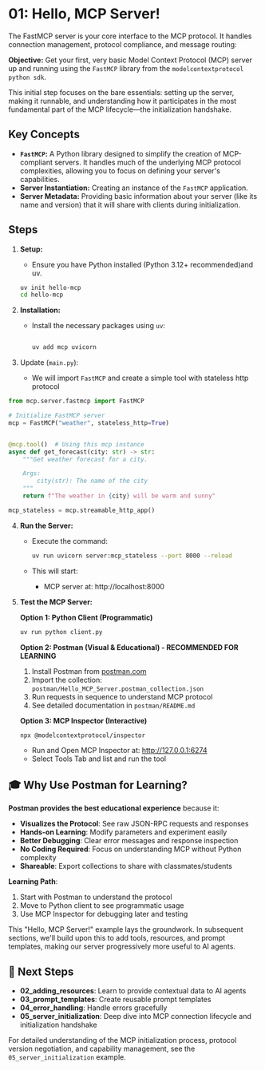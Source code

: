 # 01: Hello, MCP Server!

The FastMCP server is your core interface to the MCP protocol. It handles connection management, protocol compliance, and message routing:

**Objective:** Get your first, very basic Model Context Protocol (MCP) server up and running using the `FastMCP` library from the `modelcontextprotocol python sdk`.

This initial step focuses on the bare essentials: setting up the server, making it runnable, and understanding how it participates in the most fundamental part of the MCP lifecycle—the initialization handshake.

## Key Concepts

- **`FastMCP`:** A Python library designed to simplify the creation of MCP-compliant servers. It handles much of the underlying MCP protocol complexities, allowing you to focus on defining your server's capabilities.
- **Server Instantiation:** Creating an instance of the `FastMCP` application.
- **Server Metadata:** Providing basic information about your server (like its name and version) that it will share with clients during initialization.

## Steps

1.  **Setup:**

    - Ensure you have Python installed (Python 3.12+ recommended)and uv.

    ```bash
    uv init hello-mcp
    cd hello-mcp
    ```

2.  **Installation:**

    - Install the necessary packages using `uv`:

      ```bash

      uv add mcp uvicorn
      ```

3.  Update (`main.py`):

    - We will import `FastMCP` and create a simple tool with stateless http protocol

```python
from mcp.server.fastmcp import FastMCP

# Initialize FastMCP server
mcp = FastMCP("weather", stateless_http=True)


@mcp.tool()  # Using this mcp instance
async def get_forecast(city: str) -> str:
    """Get weather forecast for a city.

    Args:
        city(str): The name of the city
    """
    return f"The weather in {city} will be warm and sunny"

mcp_stateless = mcp.streamable_http_app()
```

4.  **Run the Server:**

    - Execute the command:

      ```bash
      uv run uvicorn server:mcp_stateless --port 8000 --reload
      ```

    - This will start:
      - MCP server at: http://localhost:8000
      

5.  **Test the MCP Server:**
    
    **Option 1: Python Client (Programmatic)**
    ```bash
    uv run python client.py
    ```

    **Option 2: Postman (Visual & Educational) - RECOMMENDED FOR LEARNING**
    1. Install Postman from [postman.com](https://www.postman.com/downloads/)
    2. Import the collection: `postman/Hello_MCP_Server.postman_collection.json`
    3. Run requests in sequence to understand MCP protocol
    4. See detailed documentation in `postman/README.md`

    **Option 3: MCP Inspector (Interactive)**
    ```bash
    npx @modelcontextprotocol/inspector
    ```
    - Run and Open MCP Inspector at: http://127.0.0.1:6274
    - Select Tools Tab and list and run the tool

## 🎓 Why Use Postman for Learning?

**Postman provides the best educational experience** because it:
- **Visualizes the Protocol**: See raw JSON-RPC requests and responses
- **Hands-on Learning**: Modify parameters and experiment easily
- **Better Debugging**: Clear error messages and response inspection
- **No Coding Required**: Focus on understanding MCP without Python complexity
- **Shareable**: Export collections to share with classmates/students

**Learning Path**:
1. Start with Postman to understand the protocol
2. Move to Python client to see programmatic usage
3. Use MCP Inspector for debugging later and testing

This "Hello, MCP Server!" example lays the groundwork. In subsequent sections, we'll build upon this to add tools, resources, and prompt templates, making our server progressively more useful to AI agents.

## 🔗 Next Steps

- **02_adding_resources**: Learn to provide contextual data to AI agents
- **03_prompt_templates**: Create reusable prompt templates
- **04_error_handling**: Handle errors gracefully
- **05_server_initialization**: Deep dive into MCP connection lifecycle and initialization handshake

For detailed understanding of the MCP initialization process, protocol version negotiation, and capability management, see the `05_server_initialization` example.